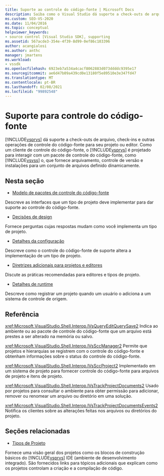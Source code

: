 ```yaml
---
title: Suporte ao controle do código-fonte | Microsoft Docs
description: Saiba como o Visual Studio dá suporte a check-outs de arquivo, check-ins e outras operações de controle do código-fonte para seu projeto ou editor.
ms.custom: SEO-VS-2020
ms.date: 11/04/2016
ms.topic: conceptual
helpviewer_keywords:
- source control [Visual Studio SDK], supporting
ms.assetid: 567acde3-354e-4f39-8d99-0ef86c103396
author: acangialosi
ms.author: anthc
manager: jmartens
ms.workload:
- vssdk
ms.openlocfilehash: 6923eb7a534a4cacf8062883d073ddddc9395e17
ms.sourcegitcommit: ae6d47b09a439cd0e13180f5e89510e3e347fd47
ms.translationtype: MT
ms.contentlocale: pt-BR
ms.lasthandoff: 02/08/2021
ms.locfileid: "99892548"
---
```

# <a name="supporting-source-control"></a>Suporte para controle do código-fonte
[!INCLUDE[vsprvs](../../code-quality/includes/vsprvs_md.md)] dá suporte a check-outs de arquivo, check-ins e outras operações de controle do código-fonte para seu projeto ou editor. Como um cliente de controle do código-fonte, o [!INCLUDE[vsprvs](../../code-quality/includes/vsprvs_md.md)] é projetado para interagir com um pacote de controle do código-fonte, como [!INCLUDE[vsvss](../../extensibility/includes/vsvss_md.md)] o, que fornece arquivamento, controle de versão e instalações para um conjunto de arquivos definido dinamicamente.

## <a name="in-this-section"></a>Nesta seção
- [Modelo de pacotes de controle do código-fonte](../../extensibility/internals/model-for-source-control-packages.md)

 Descreve as interfaces que um tipo de projeto deve implementar para dar suporte ao controle do código-fonte.

- [Decisões de design](../../extensibility/internals/source-control-design-decisions.md)

 Fornece perguntas cujas respostas mudam como você implementa um tipo de projeto.

- [Detalhes da configuração](../../extensibility/internals/source-control-configuration-details.md)

 Descreve como o controle do código-fonte de suporte altera a implementação de um tipo de projeto.

- [Diretrizes adicionais para projetos e editores](../../extensibility/internals/additional-source-control-guidelines-for-projects-and-editors.md)

 Discute as práticas recomendadas para editores e tipos de projeto.

- [Detalhes de runtime](../../extensibility/internals/source-control-runtime-details.md)

 Descreve como registrar um projeto quando um usuário o adiciona a um sistema de controle de origem.

## <a name="reference"></a>Referência
 <xref:Microsoft.VisualStudio.Shell.Interop.IVsQueryEditQuerySave2> Indica ao ambiente ou ao pacote de controle do código-fonte que um arquivo está prestes a ser alterado na memória ou salvo.

 <xref:Microsoft.VisualStudio.Shell.Interop.IVsSccManager2> Permite que projetos e hierarquias se registrem com o controle do código-fonte e obtenham informações sobre o status do controle do código-fonte.

 <xref:Microsoft.VisualStudio.Shell.Interop.IVsSccProject2> Implementado em um sistema de projeto para fornecer controle do código-fonte para arquivos de projeto e itens de projeto.

 <xref:Microsoft.VisualStudio.Shell.Interop.IVsTrackProjectDocuments2> Usado por projetos para consultar o ambiente para obter permissão para adicionar, remover ou renomear um arquivo ou diretório em uma solução.

 <xref:Microsoft.VisualStudio.Shell.Interop.IVsTrackProjectDocumentsEvents2> Notifica os clientes sobre as alterações feitas nos arquivos ou diretórios do projeto.

## <a name="related-sections"></a>Seções relacionadas
- [Tipos de Projeto](../../extensibility/internals/project-types.md)

 Fornece uma visão geral dos projetos como os blocos de construção básicos do [!INCLUDE[vsprvs](../../code-quality/includes/vsprvs_md.md)] IDE (ambiente de desenvolvimento integrado). São fornecidos links para tópicos adicionais que explicam como os projetos controlam a criação e a compilação de código.

